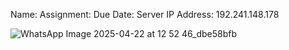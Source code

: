 Name:
Assignment:
Due Date: 
Server IP Address: 192.241.148.178

![WhatsApp Image 2025-04-22 at 12 52 46_dbe58bfb](https://github.com/user-attachments/assets/1d873f5f-0eba-4249-9080-41a4c8aa80bd)
